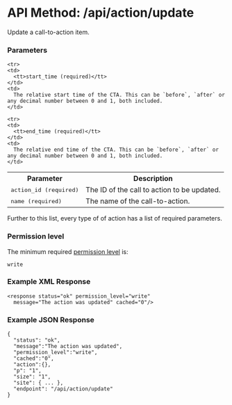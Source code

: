 # API Method: /api/action/update

Update a call-to-action item.

### Parameters


<table class="pretty">
  <tr><th>Parameter</th><th>Description</th></tr>
  <tr>
    <td>
      <tt>action_id (required)</tt>
    </td>
    <td>
      The ID of the call to action to be updated.
    </td>
  </tr>

  <tr>
    <td>
      <tt>name (required)</tt>
    </td>
    <td>
      The name of the call-to-action.
    </td>
  </tr>

    <tr>
    <td>
      <tt>start_time (required)</tt>
    </td>
    <td>
      The relative start time of the CTA. This can be `before`, `after` or any decimal number between 0 and 1, both included.
    </td>
  </tr>

    <tr>
    <td>
      <tt>end_time (required)</tt>
    </td>
    <td>
      The relative end time of the CTA. This can be `before`, `after` or any decimal number between 0 and 1, both included.
    </td>
  </tr>
</table>    

Further to this list, every type of of action has a list of required parameters.

### Permission level 

The minimum required [permission level](index#permission-level) is:

    write


### Example XML Response

    <response status="ok" permission_level="write" 
      message="The action was updated" cached="0"/>

    
### Example JSON Response

    {
      "status": "ok", 
      "message":"The action was updated",
      "permission_level":"write",
      "cached":"0",
      "action":{},
      "p": "1",
      "size": "1",
      "site": { ... },
      "endpoint": "/api/action/update"
    }

